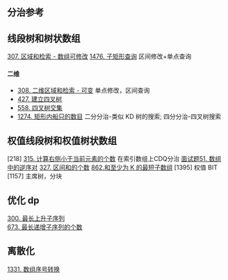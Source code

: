 ## 分治参考

## 线段树和树状数组
[307. 区域和检索 - 数组可修改](https://leetcode-cn.com/problems/range-sum-query-mutable/)
[1476. 子矩形查询](https://leetcode-cn.com/problems/subrectangle-queries/) 区间修改+单点查询

#### 二维
- [308. 二维区域和检索 - 可变](https://leetcode-cn.com/problems/range-sum-query-2d-mutable/) 单点修改，区间查询
- [427. 建立四叉树](https://leetcode-cn.com/problems/construct-quad-tree/)
- [558. 四叉树交集](https://leetcode-cn.com/problems/logical-or-of-two-binary-grids-represented-as-quad-trees/)
- [1274. 矩形内船只的数目](https://leetcode-cn.com/problems/number-of-ships-in-a-rectangle/) 二分分治-类似 KD 树的搜索; 四分分治-四叉树搜索

## 权值线段树和权值树状数组
[218]
[315. 计算右侧小于当前元素的个数](https://leetcode-cn.com/problems/count-of-smaller-numbers-after-self/) 在索引数组上CDQ分治
[面试题51. 数组中的逆序对](https://leetcode-cn.com/problems/shu-zu-zhong-de-ni-xu-dui-lcof/)
[327. 区间和的个数](https://leetcode-cn.com/problems/count-of-range-sum/)
[862.和至少为 K 的最短子数组](https://leetcode-cn.com/problems/shortest-subarray-with-sum-at-least-k/)
[1395] 权值 BIT
[1157] 主席树，分块

## 优化 dp
[300. 最长上升子序列](https://leetcode-cn.com/problems/longest-increasing-subsequence/)  
[673. 最长递增子序列的个数](https://leetcode-cn.com/problems/number-of-longest-increasing-subsequence/)  

## 离散化
[1331. 数组序号转换](https://leetcode-cn.com/problems/rank-transform-of-an-array/)
